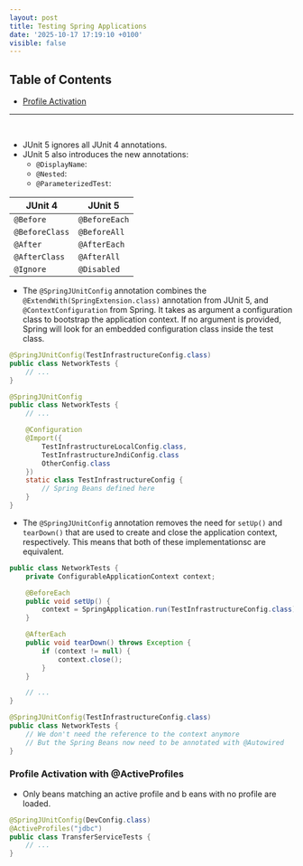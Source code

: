 ```yaml
---
layout: post
title: Testing Spring Applications
date: '2025-10-17 17:19:10 +0100'
visible: false
---
```


## Table of Contents

- [Profile Activation](#profile-activation)

---

<br/>

- JUnit 5 ignores all JUnit 4 annotations.
- JUnit 5 also introduces the new annotations:
  - `@DisplayName`:
  - `@Nested`:
  - `@ParameterizedTest`:

| JUnit 4        | JUnit 5       |
|----------------|---------------|
| `@Before`      | `@BeforeEach` |
| `@BeforeClass` | `@BeforeAll`  |
| `@After`       | `@AfterEach`  |
| `@AfterClass`  | `@AfterAll`   |
| `@Ignore`      | `@Disabled`   |

- The `@SpringJUnitConfig` annotation combines the `@ExtendWith(SpringExtension.class)`
annotation from JUnit 5, and `@ContextConfiguration` from Spring. It takes as
argument a configuration class to bootstrap the application context. If no argument
is provided, Spring will look for an embedded configuration class inside the test
class.

```java
@SpringJUnitConfig(TestInfrastructureConfig.class)
public class NetworkTests {
    // ...
}
```

```java
@SpringJUnitConfig
public class NetworkTests {
    // ...

    @Configuration
    @Import({
        TestInfrastructureLocalConfig.class,
        TestInfrastructureJndiConfig.class
        OtherConfig.class
    })
    static class TestInfrastructureConfig {
        // Spring Beans defined here
    } 
}
```

- The `@SpringJUnitConfig` annotation removes the need for `setUp()` and
`tearDown()` that are used to create and close the application context, respectively.
This means that both of these implementationsc are equivalent.

```java
public class NetworkTests {
    private ConfigurableApplicationContext context;

    @BeforeEach 
    public void setUp() {
        context = SpringApplication.run(TestInfrastructureConfig.class);
    }

    @AfterEach
    public void tearDown() throws Exception {
        if (context != null) {
            context.close();
        }
    }

    // ...
}
```

```java
@SpringJUnitConfig(TestInfrastructureConfig.class)
public class NetworkTests {
    // We don't need the reference to the context anymore
    // But the Spring Beans now need to be annotated with @Autowired
}
```

### Profile Activation with @ActiveProfiles

- Only beans matching an active profile and b eans with no profile are loaded.

```java
@SpringJUnitConfig(DevConfig.class)
@ActiveProfiles("jdbc")
public class TransferServiceTests {
    // ...
}
```
